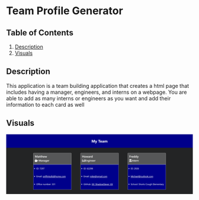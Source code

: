 # Team Profile Generator



## Table of Contents
1. [Description](#description)
2. [Visuals](#visuals)


## Description
This application is a team building application that creates a html page that includes having a manager, engineers, and interns on a webpage. You are able to add as many interns or engineers as you want and add their information to each card as well

## Visuals

![ScreenShot of website](./readme_images/readME_image.png)
